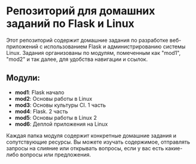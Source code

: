 # Репозиторий для домашних заданий по Flask и Linux

Этот репозиторий содержит домашние задания по разработке веб-приложений с использованием Flask и администрированию системы Linux. Задания организованы по модулям, помеченным как "mod1", "mod2" и так далее, для удобства навигации и ссылок.

## Модули:

- **mod1**: Flask начало
- **mod2**: Основы работы в Linux
- **mod3**: Основы культуры CI. 1 часть
- **mod4**: Flask. 2 часть
- **mod5**: Основы работы в Linux 2
- **mod6**: Деплой приложения на Linux

Каждая папка модуля содержит конкретные домашние задания и сопутствующие ресурсы. Вы можете изучать содержимое, отправлять запросы на слияние или открывать вопросы, если у вас есть какие-либо вопросы или предложения.
